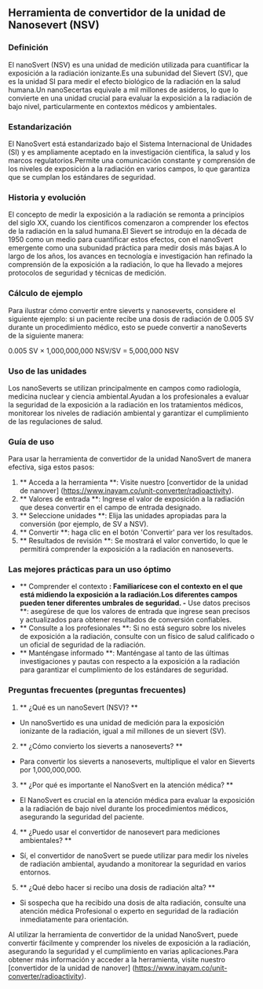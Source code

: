 ## Herramienta de convertidor de la unidad de Nanosevert (NSV)

### Definición
El nanoSvert (NSV) es una unidad de medición utilizada para cuantificar la exposición a la radiación ionizante.Es una subunidad del Sievert (SV), que es la unidad SI para medir el efecto biológico de la radiación en la salud humana.Un nanoSecertas equivale a mil millones de asideros, lo que lo convierte en una unidad crucial para evaluar la exposición a la radiación de bajo nivel, particularmente en contextos médicos y ambientales.

### Estandarización
El NanoSvert está estandarizado bajo el Sistema Internacional de Unidades (SI) y es ampliamente aceptado en la investigación científica, la salud y los marcos regulatorios.Permite una comunicación constante y comprensión de los niveles de exposición a la radiación en varios campos, lo que garantiza que se cumplan los estándares de seguridad.

### Historia y evolución
El concepto de medir la exposición a la radiación se remonta a principios del siglo XX, cuando los científicos comenzaron a comprender los efectos de la radiación en la salud humana.El Sievert se introdujo en la década de 1950 como un medio para cuantificar estos efectos, con el nanoSvert emergente como una subunidad práctica para medir dosis más bajas.A lo largo de los años, los avances en tecnología e investigación han refinado la comprensión de la exposición a la radiación, lo que ha llevado a mejores protocolos de seguridad y técnicas de medición.

### Cálculo de ejemplo
Para ilustrar cómo convertir entre sieverts y nanoseverts, considere el siguiente ejemplo: si un paciente recibe una dosis de radiación de 0.005 SV durante un procedimiento médico, esto se puede convertir a nanoSeverts de la siguiente manera:

0.005 SV × 1,000,000,000 NSV/SV = 5,000,000 NSV

### Uso de las unidades
Los nanoSeverts se utilizan principalmente en campos como radiología, medicina nuclear y ciencia ambiental.Ayudan a los profesionales a evaluar la seguridad de la exposición a la radiación en los tratamientos médicos, monitorear los niveles de radiación ambiental y garantizar el cumplimiento de las regulaciones de salud.

### Guía de uso
Para usar la herramienta de convertidor de la unidad NanoSvert de manera efectiva, siga estos pasos:

1. ** Acceda a la herramienta **: Visite nuestro [convertidor de la unidad de nanover] (https://www.inayam.co/unit-converter/radioactivity).
2. ** Valores de entrada **: Ingrese el valor de exposición a la radiación que desea convertir en el campo de entrada designado.
3. ** Seleccione unidades **: Elija las unidades apropiadas para la conversión (por ejemplo, de SV a NSV).
4. ** Convertir **: haga clic en el botón 'Convertir' para ver los resultados.
5. ** Resultados de revisión **: Se mostrará el valor convertido, lo que le permitirá comprender la exposición a la radiación en nanoseverts.

### Las mejores prácticas para un uso óptimo
- ** Comprender el contexto **: Familiarícese con el contexto en el que está midiendo la exposición a la radiación.Los diferentes campos pueden tener diferentes umbrales de seguridad.
-** Use datos precisos **: asegúrese de que los valores de entrada que ingrese sean precisos y actualizados para obtener resultados de conversión confiables.
- ** Consulte a los profesionales **: Si no está seguro sobre los niveles de exposición a la radiación, consulte con un físico de salud calificado o un oficial de seguridad de la radiación.
- ** Manténgase informado **: Manténgase al tanto de las últimas investigaciones y pautas con respecto a la exposición a la radiación para garantizar el cumplimiento de los estándares de seguridad.

### Preguntas frecuentes (preguntas frecuentes)

1. ** ¿Qué es un nanoSevert (NSV)? **
- Un nanoSvertido es una unidad de medición para la exposición ionizante de la radiación, igual a mil millones de un sievert (SV).

2. ** ¿Cómo convierto los sieverts a nanoseverts? **
- Para convertir los sieverts a nanoseverts, multiplique el valor en Sieverts por 1,000,000,000.

3. ** ¿Por qué es importante el NanoSvert en la atención médica? **
- El NanoSvert es crucial en la atención médica para evaluar la exposición a la radiación de bajo nivel durante los procedimientos médicos, asegurando la seguridad del paciente.

4. ** ¿Puedo usar el convertidor de nanosevert para mediciones ambientales? **
- Sí, el convertidor de nanoSvert se puede utilizar para medir los niveles de radiación ambiental, ayudando a monitorear la seguridad en varios entornos.

5. ** ¿Qué debo hacer si recibo una dosis de radiación alta? **
- Si sospecha que ha recibido una dosis de alta radiación, consulte una atención médica Profesional o experto en seguridad de la radiación inmediatamente para orientación.

Al utilizar la herramienta de convertidor de la unidad NanoSvert, puede convertir fácilmente y comprender los niveles de exposición a la radiación, asegurando la seguridad y el cumplimiento en varias aplicaciones.Para obtener más información y acceder a la herramienta, visite nuestro [convertidor de la unidad de nanover] (https://www.inayam.co/unit-converter/radioactivity).